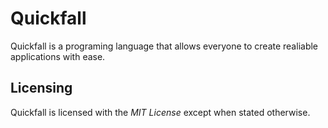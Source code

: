 # Quickfall
Quickfall is a programing language that allows everyone to create realiable applications with ease.

## Licensing
Quickfall is licensed with the *MIT License* except when stated otherwise.

